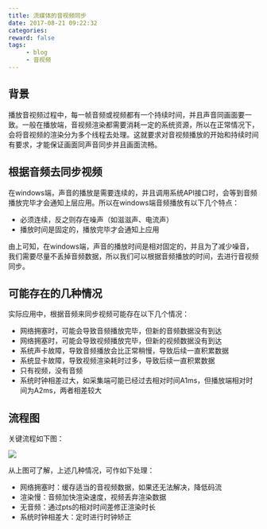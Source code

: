 ```yaml
---
title: 流媒体的音视频同步
date: 2017-08-21 09:22:32
categories:
reward: false
tags:
     - blog
     - 音视频
---
```


## 背景
播放音视频过程中，每一帧音频或视频都有一个持续时间，并且声音同画面要一致。一般在播放端，音视频渲染都需要消耗一定的系统资源，所以在正常情况下，会将音视频的渲染分为多个线程去处理。这就要求对音视频播放的开始和持续时间有要求，才能保证画面同声音同步并且画面流畅。

## 根据音频去同步视频
在windows端，声音的播放是需要连续的，并且调用系统API接口时，会等到音频播放完毕才会通知上层应用。所以在windows端音频播放有以下几个特点：
+ 必须连续，反之则存在噪声（如滋滋声、电流声）
+ 播放时间是固定的，播放完毕才会通知上应用

由上可知，在windows端，声音的播放时间是相对固定的，并且为了减少噪音，我们需要尽量不丢掉音频数据，所以我们可以根据音频播放的时间，去进行音视频同步。

## 可能存在的几种情况
实际应用中，根据音频来同步视频可能存在以下几个情况：
+ 网络拥塞时，可能会导致音频播放完毕，但新的音频数据没有到达
+ 网络拥塞时，可能会导致视频播放完毕，但新的视频数据没有到达
+ 系统声卡故障，导致音频播放会比正常稍慢，导致后续一直积累数据
+ 系统显卡故障，导致视频渲染耗时过多，导致后续一直积累数据
+ 只有视频，没有音频
+ 系统时钟相差过大，如采集端可能已经过去相对时间A1ms，但播放端相对时间为A2ms，两者相差较大

<!--more-->

## 流程图
关键流程如下图：

![](http://ooid5jqhw.bkt.clouddn.com/pts.jpg)

从上图可了解，上述几种情况，可作如下处理：
+ 网络拥塞时：缓存适当的音视频数据，如果还无法解决，降低码流
+ 渲染慢：音频加快渲染速度，视频丢弃渲染数据
+ 无音频：通过pts的相对时间差修正渲染时长
+ 系统时钟相差大：定时进行时钟矫正

